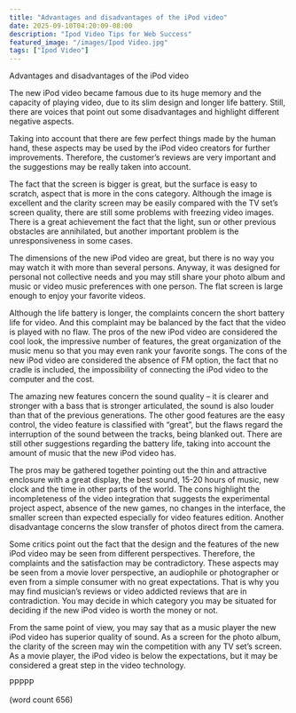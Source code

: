 ```yaml
---
title: "Advantages and disadvantages of the iPod video"
date: 2025-09-10T04:20:09-08:00
description: "Ipod Video Tips for Web Success"
featured_image: "/images/Ipod Video.jpg"
tags: ["Ipod Video"]
---
```


Advantages and disadvantages of the iPod video
	
The new iPod video became famous due to its huge memory and the capacity of playing video, due to its slim design and longer life battery. Still, there are voices that point out some disadvantages and highlight different negative aspects.
	
Taking into account that there are few perfect things made by the human hand, these aspects may be used by the iPod video creators for further improvements. Therefore, the customer’s reviews are very important and the suggestions may be really taken into account.
	
The fact that the screen is bigger is great, but the surface is easy to scratch, aspect that is more in the cons category. Although the image is excellent and the clarity screen may be easily compared with the TV set’s screen quality, there are still some problems with freezing video images. There is a great achievement the fact that the light, sun or other previous obstacles are annihilated, but another important problem is the unresponsiveness in some cases.
	
The dimensions of the new iPod video are great, but there is no way you may watch it with more than several persons. Anyway, it was designed for personal not collective needs and you may still share your photo album and music or video music preferences with one person. The flat screen is large enough to enjoy your favorite videos.
	
Although the life battery is longer, the complaints concern the short battery life for video. And this complaint may be balanced by the fact that the video is played with no flaw. The pros of the new iPod video are considered the cool look, the impressive number of features, the great organization of the music menu so that you may even rank your favorite songs. The cons of the new iPod video are considered the absence of FM option, the fact that no cradle is included, the impossibility of connecting the iPod video to the computer and the cost. 
	
The amazing new features concern the sound quality – it is clearer and stronger with a bass that is stronger articulated, the sound is also louder than that of the previous generations. The other good features are the easy control, the video feature is classified with “great”, but the flaws regard the interruption of the sound between the tracks, being blanked out. There are still other suggestions regarding the battery life, taking into account the amount of music that the new iPod video has. 
	
The pros may be gathered together pointing out the thin and attractive enclosure with a great display, the best sound, 15-20 hours of music, new clock and the time in other parts of the world. The cons highlight the incompleteness of the video integration that suggests the experimental project aspect, absence of the new games, no changes in the interface, the smaller screen than expected especially for video features edition. Another disadvantage concerns the slow transfer of photos direct from the camera.
      
Some critics point out the fact that the design and the features of the new iPod video may be seen from different perspectives. Therefore, the complaints and the satisfaction may be contradictory. These aspects may be seen from a movie lover perspective, an audiophile or photographer or even from a simple consumer with no great expectations. That is why you may find musician’s reviews or video addicted reviews that are in contradiction. You may decide in which category you may be situated for deciding if the new iPod video is worth the money or not. 
      
From the same point of view, you may say that as a music player the new iPod video has superior quality of sound. As a screen for the photo album, the clarity of the screen may win the competition with any TV set’s screen. As a movie player, the iPod video is below the expectations, but it may be considered a great step in the video technology. 
      
PPPPP
      
(word count 656)


